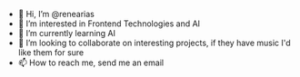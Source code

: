 - 👋 Hi, I’m @renearias
- 👀 I’m interested in Frontend Technologies and AI
- 🌱 I’m currently learning AI
- 💞️ I’m looking to collaborate on interesting projects, if they have music I'd like them for sure
- 📫 How to reach me, send me an email

<!---
renearias/renearias is a ✨ special ✨ repository because its `README.md` (this file) appears on your GitHub profile.
You can click the Preview link to take a look at your changes.
--->
